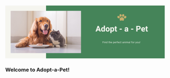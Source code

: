 ![Banner](https://github.com/Natejo91/Adopt-a-Pet/blob/main/assets/Capstone-Banner.png)

### Welcome to Adopt-a-Pet!
